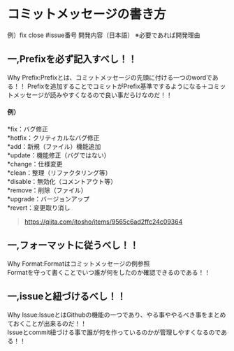 # コミットメッセージの書き方
例）fix close #issue番号 開発内容（日本語） ※必要であれば開発理由

## 一,Prefixを必ず記入すべし！！
Why Prefix:Prefixとは、コミットメッセージの先頭に付ける一つのwordである！！
Prefixを追加することでコミットがPrefix基準でするようになる＋コミットメッセージが読みやすくなるので良い事だらけなのだ！！

#### 例）
*fix：バグ修正  
*hotfix：クリティカルなバグ修正  
*add：新規（ファイル）機能追加  
*update：機能修正（バグではない）  
*change：仕様変更  
*clean：整理（リファクタリング等）  
*disable：無効化（コメントアウト等）  
*remove：削除（ファイル）  
*upgrade：バージョンアップ  
*revert：変更取り消し  
>https://qiita.com/itosho/items/9565c6ad2ffc24c09364

## 一,フォーマットに従うべし！！
Why Format:Formatはコミットメッセージの例参照  
Formatを守って書くことでいつ誰が何をしたのか確認できるのである！！  

## 一,issueと紐づけるべし！！
Why Issue:IssueとはGithubの機能の一つであり、やる事ややるべき事をまとめておくことが出来るのだ！！  
Issueとcommit紐づける事で誰が何を作っているのかが管理しやすくなるのである！！  






